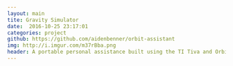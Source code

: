 ```yaml
---
layout: main
tite: Gravity Simulator 
date:  2016-10-25 23:17:01
categories: project
github: https://github.com/aidenbenner/orbit-assistant
img: http://i.imgur.com/m37rBba.png
header: A portable personal assistance built using the TI Tiva and Orbit Booster Pack. Made for our SE101 final project. Check it out <a href="https://vimeo.com/200760711"> here </a>
---
```


